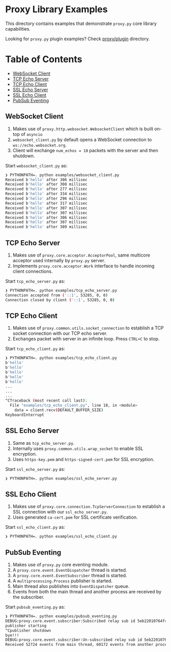 # Proxy Library Examples

This directory contains examples that demonstrate `proxy.py` core library capabilities.

Looking for `proxy.py` plugin examples?  Check [proxy/plugin](https://github.com/abhinavsingh/proxy.py/tree/develop/proxy/plugin) directory.

Table of Contents
=================
* [WebSocket Client](#websocket-client)
* [TCP Echo Server](#tcp-echo-server)
* [TCP Echo Client](#tcp-echo-client)
* [SSL Echo Server](#ssl-echo-server)
* [SSL Echo Client](#ssl-echo-client)
* [PubSub Eventing](#pubsub-eventing)

## WebSocket Client

1. Makes use of `proxy.http.websocket.WebsocketClient` which is built on-top of `asyncio`
2. `websocket_client.py` by default opens a WebSocket connection to `ws://echo.websocket.org`.
3. Client will exchange `num_echos = 10` packets with the server and then shutdown.

Start `websocket_client.py` as:

```bash
❯ PYTHONPATH=. python examples/websocket_client.py
Received b'hello' after 306 millisec
Received b'hello' after 308 millisec
Received b'hello' after 277 millisec
Received b'hello' after 334 millisec
Received b'hello' after 296 millisec
Received b'hello' after 317 millisec
Received b'hello' after 307 millisec
Received b'hello' after 307 millisec
Received b'hello' after 306 millisec
Received b'hello' after 307 millisec
Received b'hello' after 309 millisec
```

## TCP Echo Server

1. Makes use of `proxy.core.acceptor.AcceptorPool`, same multicore acceptor used internally by `proxy.py` server.
2. Implements `proxy.core.acceptor.Work` interface to handle incoming client connections.

Start `tcp_echo_server.py` as:

```bash
❯ PYTHONPATH=. python examples/tcp_echo_server.py
Connection accepted from ('::1', 53285, 0, 0)
Connection closed by client ('::1', 53285, 0, 0)
```

## TCP Echo Client

1. Makes use of `proxy.common.utils.socket_connection` to establish a TCP socket connection with our TCP echo server.
2. Exchanges packet with server in an infinite loop.  Press `CTRL+C` to stop.

Start `tcp_echo_client.py` as:

```bash
❯ PYTHONPATH=. python examples/tcp_echo_client.py
b'hello'
b'hello'
b'hello'
b'hello'
b'hello'
...
...
...
^CTraceback (most recent call last):
  File "examples/tcp_echo_client.py", line 18, in <module>
    data = client.recv(DEFAULT_BUFFER_SIZE)
KeyboardInterrupt
```

## SSL Echo Server

1. Same as `tcp_echo_server.py`.
2. Internally uses `proxy.common.utils.wrap_socket` to enable SSL encryption.
3. Uses `https-key.pem` and `https-signed-cert.pem` for SSL encryption.

Start `ssl_echo_server.py` as:

```bash
❯ PYTHONPATH=. python examples/ssl_echo_server.py
```

## SSL Echo Client

1. Makes use of `proxy.core.connection.TcpServerConnection` to establish a SSL connection with our `ssl_echo_server.py`.
2. Uses generated `ca-cert.pem` for SSL certificate verification.

Start `ssl_echo_client.py` as:

```bash
❯ PYTHONPATH=. python examples/ssl_echo_client.py
```

## PubSub Eventing

1. Makes use of `proxy.py` core eventing module.
2. A `proxy.core.event.EventDispatcher` thread is started.
3. A `proxy.core.event.EventSubscriber` thread is started.
4. A `multiprocessing.Process` publisher is started.
5. Main thread also publishes into `EventDispatcher` queue.
6. Events from both the main thread and another process are received by the subscriber.

Start `pubsub_eventing.py` as:

```bash
❯ PYTHONPATH=. python examples/pubsub_eventing.py
DEBUG:proxy.core.event.subscriber:Subscribed relay sub id 5eb22010764f4d44900f41e2fb408ca6 from core events
publisher starting
^Cpublisher shutdown
bye!!!
DEBUG:proxy.core.event.subscriber:Un-subscribed relay sub id 5eb22010764f4d44900f41e2fb408ca6 from core events
Received 52724 events from main thread, 60172 events from another process, in 21.50117802619934 seconds
```
